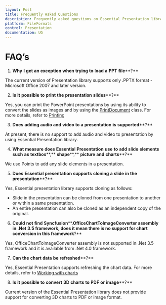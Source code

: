 ```yaml
---
layout: Post
title: Frequently Asked Questions
description: Frequently asked questions on Essential Presentation library
platform: FileFormats
control: Presentation
documentation: UG
---
```

# FAQ’s

1. **Why** **I** **get** **an** **exception** **when** **trying** **to** **load** **a** **PPT** **file****?**

The current version of Presentation library supports only .PPTX format - Microsoft Office 2007 and later version.

2. **Is** **it** **possible** **to** **print** **the** **presentation** **slides****?**

Yes, you can print the PowerPoint presentations by using its ability to convert the slides as images and by using the [PrintDocument](https://msdn.microsoft.com/en-us/library/system.drawing.printing.printdocument(v=vs.110).aspx# "") class. For more details, refer to [Printing](http://www.google.com/# "")

3. **Does** **adding** **audio** **and** **video** **to** **a** **presentation** **is** **supported****?**

At present, there is no support to add audio and video to presentation by using Essential Presentation library.

4. **What** **measure** **does** **Essential** **Presentation** **use** **to** **add** **slide** **elements** **such** **as** **textbox****,** **shape****,** **picture** **and** **charts****?**

We use Points to add any slide elements in a presentation.

5. **Does** **Essential** **presentation** **supports** **cloning** **a** **slide** **in** **the** **presentation****?**

Yes, Essential presentation library supports cloning as follows:

* Slide in the presentation can be cloned from one presentation to another or within a same presentation.
* An entire presentation can also be cloned as an independent copy of the original.
6. **Could** **not** **find** **Syncfusion****.****OfficeChartToImageConverter** **assembly** **in** **.****Net** **3****.****5** **framework****,** **does** **it** **mean** **there** **is** **no** **support** **for** **chart** **conversion** **in** **this** **framework****?**

Yes, OfficeChartToImageConverter assembly is not supported in .Net 3.5 framework and it is available from .Net 4.0 framework.

7. **Can** **the** **chart** **data** **be** **refreshed****?**

Yes, Essential Presentation supports refreshing the chart data. For more details, refer to [Working with charts](http://www.google.com/# "")

8. **Is** **it** **possible** **to** **convert** **3D** **charts** **to** **PDF** **or** **image****?**

Current version of the Essential Presentation library does not provide support for converting 3D charts to PDF or image format.

